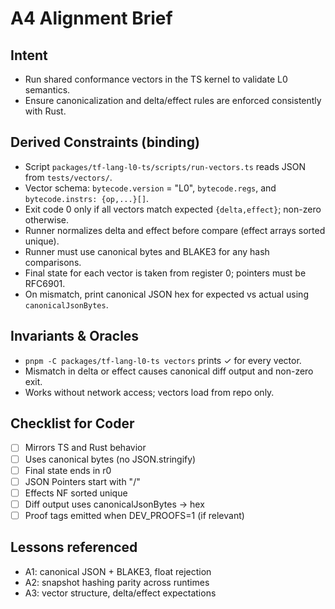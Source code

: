 # A4 Alignment Brief

## Intent
- Run shared conformance vectors in the TS kernel to validate L0 semantics.
- Ensure canonicalization and delta/effect rules are enforced consistently with Rust.

## Derived Constraints (binding)
- Script `packages/tf-lang-l0-ts/scripts/run-vectors.ts` reads JSON from `tests/vectors/`.
- Vector schema: `bytecode.version` = "L0", `bytecode.regs`, and `bytecode.instrs: {op,...}[]`.
- Exit code 0 only if all vectors match expected `{delta,effect}`; non-zero otherwise.
- Runner normalizes delta and effect before compare (effect arrays sorted unique).
- Runner must use canonical bytes and BLAKE3 for any hash comparisons.
- Final state for each vector is taken from register 0; pointers must be RFC6901.
- On mismatch, print canonical JSON hex for expected vs actual using `canonicalJsonBytes`.

## Invariants & Oracles
- `pnpm -C packages/tf-lang-l0-ts vectors` prints ✓ for every vector.
- Mismatch in delta or effect causes canonical diff output and non-zero exit.
- Works without network access; vectors load from repo only.

## Checklist for Coder
- [ ] Mirrors TS and Rust behavior
- [ ] Uses canonical bytes (no JSON.stringify)
- [ ] Final state ends in r0
- [ ] JSON Pointers start with "/"
- [ ] Effects NF sorted unique
- [ ] Diff output uses canonicalJsonBytes → hex
- [ ] Proof tags emitted when DEV_PROOFS=1 (if relevant)

## Lessons referenced
- A1: canonical JSON + BLAKE3, float rejection
- A2: snapshot hashing parity across runtimes
- A3: vector structure, delta/effect expectations
